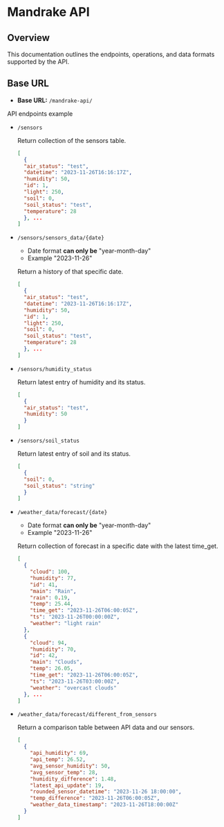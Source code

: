 # Mandrake API 

## Overview

This documentation outlines the endpoints, operations, and data formats supported by the API.

## Base URL

- **Base URL:** `/mandrake-api/`

API endpoints example

- `/sensors`
  
  Return collection of the sensors table.
    ```json
    [
      {
      "air_status": "test",
      "datetime": "2023-11-26T16:16:17Z",
      "humidity": 50,
      "id": 1,
      "light": 250,
      "soil": 0,
      "soil_status": "test",
      "temperature": 28
      }, ...
    ]
    ```
  
- `/sensors/sensors_data/{date}`
  * Date format **can only be** "year-month-day"
  * Example "2023-11-26"
  
  Return a history of that specific date.
    ```json
    [
      {
      "air_status": "test",
      "datetime": "2023-11-26T16:16:17Z",
      "humidity": 50,
      "id": 1,
      "light": 250,
      "soil": 0,
      "soil_status": "test",
      "temperature": 28
      }, ...
    ]
    ```
  
- `/sensors/humidity_status`

  Return latest entry of humidity and its status.

  ```json
  [
    {
    "air_status": "test",
    "humidity": 50
    }
  ]
  ```
  
- `/sensors/soil_status`

  Return latest entry of soil and its status.

  ```json
  [
    {
    "soil": 0,
    "soil_status": "string"
    }
  ]
  ```
  
- `/weather_data/forecast/{date}`
  * Date format **can only be** "year-month-day"
  * Example "2023-11-26"

  Return collection of forecast in a specific date with the latest time_get.

  ```json
  [
    {
      "cloud": 100,
      "humidity": 77,
      "id": 41,
      "main": "Rain",
      "rain": 0.19,
      "temp": 25.44,
      "time_get": "2023-11-26T06:00:05Z",
      "ts": "2023-11-26T00:00:00Z",
      "weather": "light rain"
    },
    {
      "cloud": 94,
      "humidity": 70,
      "id": 42,
      "main": "Clouds",
      "temp": 26.05,
      "time_get": "2023-11-26T06:00:05Z",
      "ts": "2023-11-26T03:00:00Z",
      "weather": "overcast clouds"
    }, ...
  ]
  ```
  
- `/weather_data/forecast/different_from_sensors`

  Return a comparison table between API data and our sensors.

  ```json
  [
    {
      "api_humidity": 69,
      "api_temp": 26.52,
      "avg_sensor_humidity": 50,
      "avg_sensor_temp": 28,
      "humidity_difference": 1.48,
      "latest_api_update": 19,
      "rounded_sensor_datetime": "2023-11-26 18:00:00",
      "temp_difference": "2023-11-26T06:00:05Z",
      "weather_data_timestamp": "2023-11-26T18:00:00Z"
    }
  ]
  ```
  

